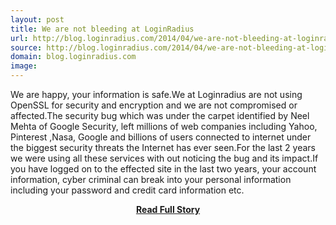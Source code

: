 ```yaml
---
layout: post
title: We are not bleeding at LoginRadius
url: http://blog.loginradius.com/2014/04/we-are-not-bleeding-at-loginradius/
source: http://blog.loginradius.com/2014/04/we-are-not-bleeding-at-loginradius/
domain: blog.loginradius.com
image: 
---
```


<p>We are happy, your information is safe.We at Loginradius are not using OpenSSL for security and encryption and we are not compromised or affected.The security bug which was under the carpet identified by Neel Mehta of Google Security, left millions of web companies including Yahoo, Pinterest ,Nasa, Google and billions of users connected to internet under the biggest security threats the Internet has ever seen.For the last 2 years we were using all these services with out noticing the bug and its impact.If you have logged on to the effected site in the last two years, your account information, cyber criminal can break into your personal information including your password and credit card information etc.</p>
<center><p><a href="http://blog.loginradius.com/2014/04/we-are-not-bleeding-at-loginradius/" style='padding:25px; font-sze:18px; font-weight: bold;'>Read Full Story</a></p></center>
